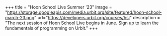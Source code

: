 +++
title = "Hoon School Live Summer '23"
image = "https://storage.googleapis.com/media.urbit.org/site/featured/hoon-school-march-23.png"
url="https://developers.urbit.org/courses/hsl"
description = "The next session of Hoon School Live begins in June. Sign up to learn the fundamentals of programming on Urbit."
+++